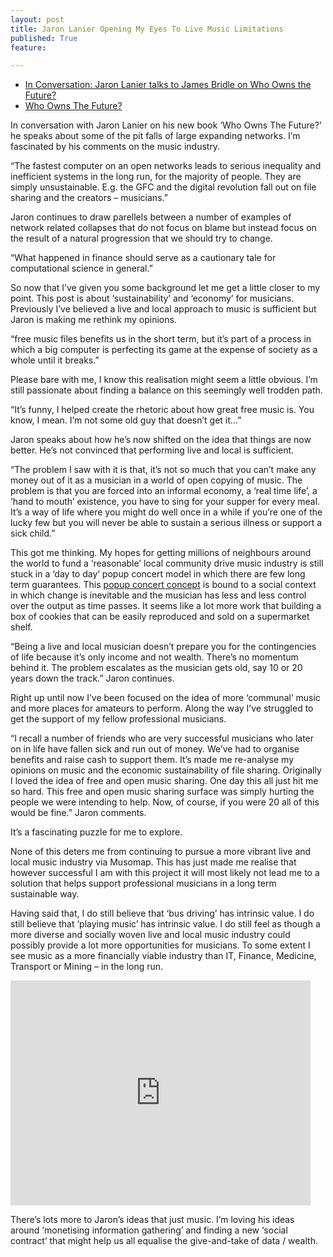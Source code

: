 ```yaml
---
layout: post
title: Jaron Lanier Opening My Eyes To Live Music Limitations
published: True
feature: 

---
```


*   [In Conversation: Jaron Lanier talks to James Bridle on Who Owns the Future?](http://www.youtube.com/watch?v=lbdYg_z_SAE)
*   [Who Owns The Future?](http://www.jaronlanier.com/futurewebresources.html)

In conversation with Jaron Lanier on his new book ‘Who Owns The Future?’ he speaks about some of the pit falls of large expanding networks. I’m fascinated by his comments on the music industry.

“The fastest computer on an open networks leads to serious inequality and inefficient systems in the long run, for the majority of people. They are simply unsustainable. E.g. the GFC and the digital revolution fall out on file sharing and the creators – musicians.”

Jaron continues to draw parellels between a number of examples of network related collapses that do not focus on blame but instead focus on the result of a natural progression that we should try to change.

“What happened in finance should serve as a cautionary tale for computational science in general.”

So now that I’ve given you some background let me get a little closer to my point. This post is about ‘sustainability’ and ‘economy’ for musicians. Previously I’ve believed a live and local approach to music is sufficient but Jaron is making me rethink my opinions.

“free music files benefits us in the short term, but it’s part of a process in which a big computer is perfecting its game at the expense of society as a whole until it breaks.”

Please bare with me, I know this realisation might seem a little obvious. I’m still passionate about finding a balance on this seemingly well trodden path.

“It’s funny, I helped create the rhetoric about how great free music is. You know, I mean. I’m not some old guy that doesn’t get it…”

Jaron speaks about how he’s now shifted on the idea that things are now better. He’s not convinced that performing live and local is sufficient.

“The problem I saw with it is that, it’s not so much that you can’t make any money out of it as a musician in a world of open copying of music. The problem is that you are forced into an informal economy, a ‘real time life’, a ‘hand to mouth’ existence, you have to sing for your supper for every meal. It’s a way of life where you might do well once in a while if you’re one of the lucky few but you will never be able to sustain a serious illness or support a sick child.”

This got me thinking. My hopes for getting millions of neighbours around the world to fund a ‘reasonable’ local community drive music industry is still stuck in a ‘day to day’ popup concert model in which there are few long term guarantees. This [popup concert concept](http://news.musomap.com/popupconcert) is bound to a social context in which change is inevitable and the musician has less and less control over the output as time passes. It seems like a lot more work that building a box of cookies that can be easily reproduced and sold on a supermarket shelf.

“Being a live and local musician doesn’t prepare you for the contingencies of life because it’s only income and not wealth. There’s no momentum behind it. The problem escalates as the musician gets old, say 10 or 20 years down the track.” Jaron continues.

Right up until now I’ve been focused on the idea of more ‘communal’ music and more places for amateurs to perform. Along the way I’ve struggled to get the support of my fellow professional musicians.

“I recall a number of friends who are very successful musicians who later on in life have fallen sick and run out of money. We’ve had to organise benefits and raise cash to support them. It’s made me re-analyse my opinions on music and the economic sustainability of file sharing. Originally I loved the idea of free and open music sharing. One day this all just hit me so hard. This free and open music sharing surface was simply hurting the people we were intending to help. Now, of course, if you were 20 all of this would be fine.” Jaron comments.

It’s a fascinating puzzle for me to explore.

None of this deters me from continuing to pursue a more vibrant live and local music industry via Musomap. This has just made me realise that however successful I am with this project it will most likely not lead me to a solution that helps support professional musicians in a long term sustainable way.

Having said that, I do still believe that ‘bus driving’ has intrinsic value. I do still believe that ‘playing music’ has intrinsic value. I do still feel as though a more diverse and socially woven live and local music industry could possibly provide a lot more opportunities for musicians. To some extent I see music as a more financially viable industry than IT, Finance, Medicine, Transport or Mining – in the long run.

<iframe src="http://www.youtube.com/embed/lbdYg_z_SAE" height="360" width="480" allowfullscreen="" frameborder="0"></iframe>

There’s lots more to Jaron’s ideas that just music. I’m loving his ideas around ‘monetising information gathering’ and finding a new ‘social contract’ that might help us all equalise the give-and-take of data / wealth.